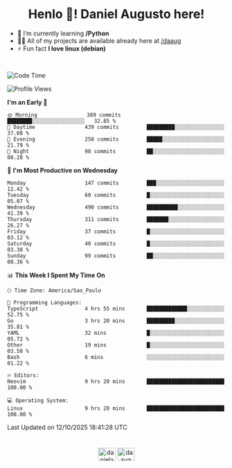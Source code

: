 <h1 align="center">Henlo 👋! Daniel Augusto here!</h1>

- 🌱 I’m currently learning **/Python**
- 👨‍💻 All of my projects are available already here at [/daaug](https://github.com/daaug)
- ⚡ Fun fact **I love linux (debian)**
<h1></h1>

<!--START_SECTION:waka-->
![Code Time](http://img.shields.io/badge/Code%20Time-82%20hrs%2028%20mins-blue)

![Profile Views](http://img.shields.io/badge/Profile%20Views-0-blue)

**I'm an Early 🐤** 

```text
🌞 Morning                389 commits         ████████░░░░░░░░░░░░░░░░░   32.85 % 
🌆 Daytime                439 commits         █████████░░░░░░░░░░░░░░░░   37.08 % 
🌃 Evening                258 commits         █████░░░░░░░░░░░░░░░░░░░░   21.79 % 
🌙 Night                  98 commits          ██░░░░░░░░░░░░░░░░░░░░░░░   08.28 % 
```
📅 **I'm Most Productive on Wednesday** 

```text
Monday                   147 commits         ███░░░░░░░░░░░░░░░░░░░░░░   12.42 % 
Tuesday                  60 commits          █░░░░░░░░░░░░░░░░░░░░░░░░   05.07 % 
Wednesday                490 commits         ██████████░░░░░░░░░░░░░░░   41.39 % 
Thursday                 311 commits         ███████░░░░░░░░░░░░░░░░░░   26.27 % 
Friday                   37 commits          █░░░░░░░░░░░░░░░░░░░░░░░░   03.12 % 
Saturday                 40 commits          █░░░░░░░░░░░░░░░░░░░░░░░░   03.38 % 
Sunday                   99 commits          ██░░░░░░░░░░░░░░░░░░░░░░░   08.36 % 
```


📊 **This Week I Spent My Time On** 

```text
🕑︎ Time Zone: America/Sao_Paulo

💬 Programming Languages: 
TypeScript               4 hrs 55 mins       █████████████░░░░░░░░░░░░   52.75 % 
Go                       3 hrs 20 mins       █████████░░░░░░░░░░░░░░░░   35.81 % 
YAML                     32 mins             █░░░░░░░░░░░░░░░░░░░░░░░░   05.72 % 
Other                    19 mins             █░░░░░░░░░░░░░░░░░░░░░░░░   03.50 % 
Bash                     6 mins              ░░░░░░░░░░░░░░░░░░░░░░░░░   01.22 % 

🔥 Editors: 
Neovim                   9 hrs 20 mins       █████████████████████████   100.00 % 

💻 Operating System: 
Linux                    9 hrs 20 mins       █████████████████████████   100.00 % 
```


 Last Updated on 12/10/2025 18:41:28 UTC
<!--END_SECTION:waka-->

<h1></h1>
<p align="center">
<a href="https://linkedin.com/in/danielaug" target="blank"><img align="center" src="https://raw.githubusercontent.com/rahuldkjain/github-profile-readme-generator/master/src/images/icons/Social/linked-in-alt.svg" alt="danielaug" height="30" width="40" /></a> 
<a href="https://www.hackerrank.com/daaug" target="blank"><img align="center" src="https://raw.githubusercontent.com/rahuldkjain/github-profile-readme-generator/master/src/images/icons/Social/hackerrank.svg" alt="daaug" height="30" width="40" /></a>
</p>

